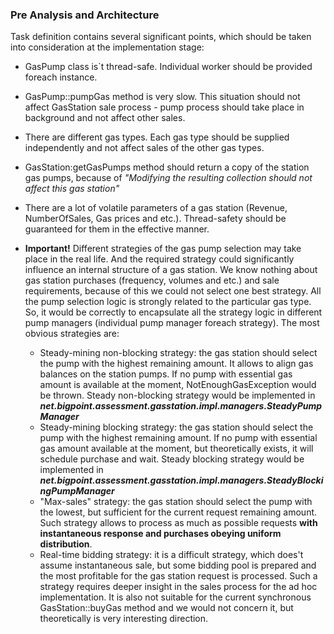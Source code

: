 ### Pre Analysis and Architecture

Task definition contains several significant points, which should be taken into consideration at the implementation stage:
  - GasPump class is`t thread-safe. Individual worker should be provided foreach instance.

  - GasPump::pumpGas method is very slow. This situation should not affect GasStation sale process - pump process should take place in background and not affect other sales.

  - There are different gas types. Each gas type should be supplied independently and not affect sales of the other gas types.

  - GasStation:getGasPumps method should return a copy of the station gas pumps, because of *"Modifying the resulting collection should not affect this gas station"*

  - There are a lot of volatile parameters of a gas station (Revenue, NumberOfSales, Gas prices and etc.). Thread-safety should be guaranteed for them in the effective manner.

  - **Important!** Different strategies of the gas pump selection may take place in the real life. And the required strategy could significantly influence an internal structure of a gas station. We know nothing about gas station purchases (frequency, volumes and etc.) and sale requirements, because of this we could not select one best strategy.
    All the pump selection logic is strongly related to the particular gas type. So, it would be correctly to encapsulate all the strategy logic in different pump managers (individual pump manager foreach strategy). The most obvious strategies are:
    * Steady-mining non-blocking strategy: the gas station should select the pump with the highest remaining amount. It allows to align gas balances on the station pumps. If no pump with essential gas amount is available at the moment, NotEnoughGasException would be thrown. Steady non-blocking strategy would be implemented in ***net.bigpoint.assessment.gasstation.impl.managers.SteadyPumpManager***
    * Steady-mining blocking strategy: the gas station should select the pump with the highest remaining amount. If no pump with essential gas amount available at the moment, but theoretically exists, it will schedule purchase and wait. Steady blocking strategy would be implemented in ***net.bigpoint.assessment.gasstation.impl.managers.SteadyBlockingPumpManager***
    * "Max-sales" strategy: the gas station should select the pump with the lowest, but sufficient for the current request remaining amount. Such strategy allows to process as much as possible requests **with instantaneous response and purchases obeying uniform distribution**.
    * Real-time bidding strategy: it is a difficult strategy, which does't assume instantaneous sale, but some bidding pool is prepared and the most profitable for the gas station request is processed. Such a strategy requires deeper insight in the sales process for the ad hoc implementation. It is also not suitable for the current synchronous GasStation::buyGas method and we would not concern it, but theoretically is very interesting direction.

